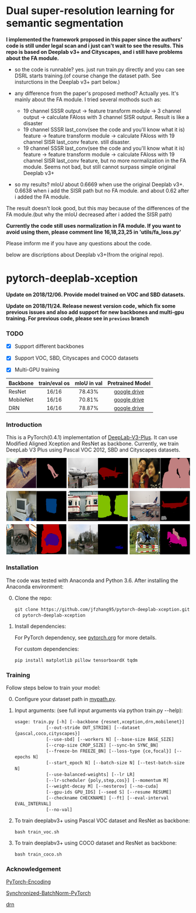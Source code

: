 # Dual super-resolution learning for semantic segmentation

**I implemented the framework proposed in this paper since the authors' code is still under legal scan and i just can't wait to see the results. This repo is based on Deeplab v3+ and Cityscapes, and i still have problems about the FA module.**

- so the code is runnable? yes. just run train.py directly and you can see DSRL starts training.(of course change the dataset path. See insturctions in the Deeplab v3+ part below.)
- any difference from the paper's proposed method? Actually yes. It's mainly about the FA module. I tried several mothods such as:
    - 19 channel SSSR output -> feature transform module -> 3 channel output -> calculate FAloss with 3 channel SISR output. Result is like a disaster
    - 19 channel SSSR last_conv(see the code and you'll know what it is) feature -> feature transform module -> calculate FAloss with 19 channel SISR last_conv feature. still disaster.
    - 19 channel SSSR last_conv(see the code and you'll know what it is) feature -> feature transform module -> calculate FAloss with 19 channel SISR last_conv feature, but no more normalization in the FA module. Seems not bad, but still cannot surpass simple original Deeplab v3+

- so my results? mIoU about 0.6669 when use the original Deeplab v3+. 0.6638 when i add the SISR path but no FA module. and about 0.62 after i added the FA module.

The result doesn't look good, but this may because of the differences of the FA module.(but why the mIoU decreased after i added the SISR path)

**Currently the code still uses normalization in FA module. If you want to avoid using them, please comment line 16,18,23,25 in 'utils/fa_loss.py'**

Please imform me if you have any questions about the code.


below are discriptions about Deeplab v3+(from the original repo).

# pytorch-deeplab-xception

**Update on 2018/12/06. Provide model trained on VOC and SBD datasets.**  

**Update on 2018/11/24. Release newest version code, which fix some previous issues and also add support for new backbones and multi-gpu training. For previous code, please see in `previous` branch**  

### TODO
- [x] Support different backbones
- [x] Support VOC, SBD, Cityscapes and COCO datasets
- [x] Multi-GPU training



| Backbone  | train/eval os  |mIoU in val |Pretrained Model|
| :-------- | :------------: |:---------: |:--------------:|
| ResNet    | 16/16          | 78.43%     | [google drive](https://drive.google.com/open?id=1NwcwlWqA-0HqAPk3dSNNPipGMF0iS0Zu) |
| MobileNet | 16/16          | 70.81%     | [google drive](https://drive.google.com/open?id=1G9mWafUAj09P4KvGSRVzIsV_U5OqFLdt) |
| DRN       | 16/16          | 78.87%     | [google drive](https://drive.google.com/open?id=131gZN_dKEXO79NknIQazPJ-4UmRrZAfI) |



### Introduction
This is a PyTorch(0.4.1) implementation of [DeepLab-V3-Plus](https://arxiv.org/pdf/1802.02611). It
can use Modified Aligned Xception and ResNet as backbone. Currently, we train DeepLab V3 Plus
using Pascal VOC 2012, SBD and Cityscapes datasets.

![Results](doc/results.png)


### Installation
The code was tested with Anaconda and Python 3.6. After installing the Anaconda environment:

0. Clone the repo:
    ```Shell
    git clone https://github.com/jfzhang95/pytorch-deeplab-xception.git
    cd pytorch-deeplab-xception
    ```

1. Install dependencies:

    For PyTorch dependency, see [pytorch.org](https://pytorch.org/) for more details.

    For custom dependencies:
    ```Shell
    pip install matplotlib pillow tensorboardX tqdm
    ```
### Training
Follow steps below to train your model:

0. Configure your dataset path in [mypath.py](https://github.com/jfzhang95/pytorch-deeplab-xception/blob/master/mypath.py).

1. Input arguments: (see full input arguments via python train.py --help):
    ```Shell
    usage: train.py [-h] [--backbone {resnet,xception,drn,mobilenet}]
                [--out-stride OUT_STRIDE] [--dataset {pascal,coco,cityscapes}]
                [--use-sbd] [--workers N] [--base-size BASE_SIZE]
                [--crop-size CROP_SIZE] [--sync-bn SYNC_BN]
                [--freeze-bn FREEZE_BN] [--loss-type {ce,focal}] [--epochs N]
                [--start_epoch N] [--batch-size N] [--test-batch-size N]
                [--use-balanced-weights] [--lr LR]
                [--lr-scheduler {poly,step,cos}] [--momentum M]
                [--weight-decay M] [--nesterov] [--no-cuda]
                [--gpu-ids GPU_IDS] [--seed S] [--resume RESUME]
                [--checkname CHECKNAME] [--ft] [--eval-interval EVAL_INTERVAL]
                [--no-val]

    ```

2. To train deeplabv3+ using Pascal VOC dataset and ResNet as backbone:
    ```Shell
    bash train_voc.sh
    ```
3. To train deeplabv3+ using COCO dataset and ResNet as backbone:
    ```Shell
    bash train_coco.sh
    ```    

### Acknowledgement
[PyTorch-Encoding](https://github.com/zhanghang1989/PyTorch-Encoding)

[Synchronized-BatchNorm-PyTorch](https://github.com/vacancy/Synchronized-BatchNorm-PyTorch)

[drn](https://github.com/fyu/drn)
